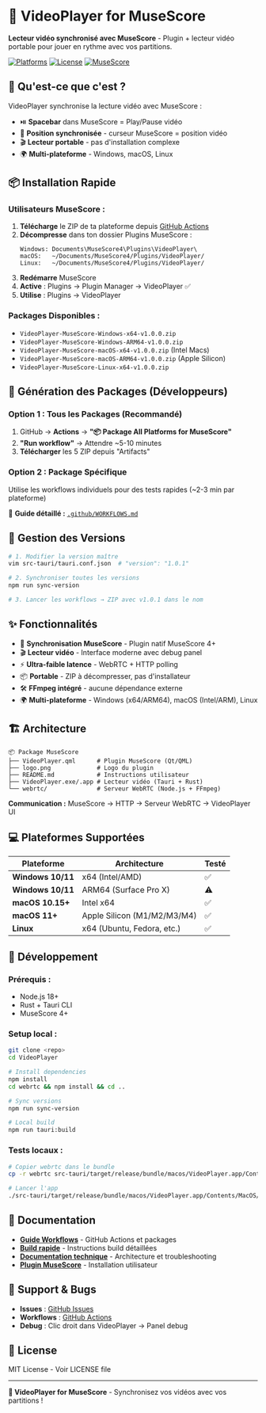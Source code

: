 # 🎵 VideoPlayer for MuseScore

**Lecteur vidéo synchronisé avec MuseScore** - Plugin + lecteur vidéo portable pour jouer en rythme avec vos partitions.

[![Platforms](https://img.shields.io/badge/Platforms-Windows%20%7C%20macOS%20%7C%20Linux-blue)](#-supported-platforms)
[![License](https://img.shields.io/badge/License-MIT-green)](#)
[![MuseScore](https://img.shields.io/badge/MuseScore-4%2B-orange)](#)

## 🎯 Qu'est-ce que c'est ?

VideoPlayer synchronise la lecture vidéo avec MuseScore :
- ⏯️ **Spacebar** dans MuseScore = Play/Pause vidéo
- 🎵 **Position synchronisée** - curseur MuseScore = position vidéo  
- 🎬 **Lecteur portable** - pas d'installation complexe
- 🌍 **Multi-plateforme** - Windows, macOS, Linux

## 📦 Installation Rapide

### **Utilisateurs MuseScore :**

1. **Télécharge** le ZIP de ta plateforme depuis [GitHub Actions](../../actions)
2. **Décompresse** dans ton dossier Plugins MuseScore :
   ```
   Windows: Documents\MuseScore4\Plugins\VideoPlayer\
   macOS:   ~/Documents/MuseScore4/Plugins/VideoPlayer/
   Linux:   ~/Documents/MuseScore4/Plugins/VideoPlayer/
   ```
3. **Redémarre** MuseScore
4. **Active** : Plugins → Plugin Manager → VideoPlayer ✅
5. **Utilise** : Plugins → VideoPlayer

### **Packages Disponibles :**
- `VideoPlayer-MuseScore-Windows-x64-v1.0.0.zip`
- `VideoPlayer-MuseScore-Windows-ARM64-v1.0.0.zip`  
- `VideoPlayer-MuseScore-macOS-x64-v1.0.0.zip` (Intel Macs)
- `VideoPlayer-MuseScore-macOS-ARM64-v1.0.0.zip` (Apple Silicon)
- `VideoPlayer-MuseScore-Linux-x64-v1.0.0.zip`

## 🚀 Génération des Packages (Développeurs)

### **Option 1 : Tous les Packages (Recommandé)**
1. GitHub → **Actions** → **"📦 Package All Platforms for MuseScore"**
2. **"Run workflow"** → Attendre ~5-10 minutes
3. **Télécharger** les 5 ZIP depuis "Artifacts"

### **Option 2 : Package Spécifique**
Utilise les workflows individuels pour des tests rapides (~2-3 min par plateforme)

📖 **Guide détaillé :** [`.github/WORKFLOWS.md`](.github/WORKFLOWS.md)

## 🔄 Gestion des Versions

```bash
# 1. Modifier la version maître
vim src-tauri/tauri.conf.json  # "version": "1.0.1"

# 2. Synchroniser toutes les versions
npm run sync-version

# 3. Lancer les workflows → ZIP avec v1.0.1 dans le nom
```

## ✨ Fonctionnalités

- 🎵 **Synchronisation MuseScore** - Plugin natif MuseScore 4+
- 🎬 **Lecteur vidéo** - Interface moderne avec debug panel  
- ⚡ **Ultra-faible latence** - WebRTC + HTTP polling
- 📦 **Portable** - ZIP à décompresser, pas d'installateur
- 🛠️ **FFmpeg intégré** - aucune dépendance externe
- 🌍 **Multi-plateforme** - Windows (x64/ARM64), macOS (Intel/ARM), Linux

## 🏗️ Architecture

```
📦 Package MuseScore
├── VideoPlayer.qml      # Plugin MuseScore (Qt/QML)
├── logo.png             # Logo du plugin
├── README.md            # Instructions utilisateur
├── VideoPlayer.exe/.app # Lecteur vidéo (Tauri + Rust)
└── webrtc/              # Serveur WebRTC (Node.js + FFmpeg)
```

**Communication :** MuseScore → HTTP → Serveur WebRTC → VideoPlayer UI

## 💻 Plateformes Supportées

| Plateforme | Architecture | Testé |
|-----------|-------------|-------|
| **Windows 10/11** | x64 (Intel/AMD) | ✅ |
| **Windows 10/11** | ARM64 (Surface Pro X) | ⚠️ |  
| **macOS 10.15+** | Intel x64 | ✅ |
| **macOS 11+** | Apple Silicon (M1/M2/M3/M4) | ✅ |
| **Linux** | x64 (Ubuntu, Fedora, etc.) | ✅ |

## 🔧 Développement

### **Prérequis :**
- Node.js 18+
- Rust + Tauri CLI
- MuseScore 4+

### **Setup local :**
```bash
git clone <repo>
cd VideoPlayer

# Install dependencies  
npm install
cd webrtc && npm install && cd ..

# Sync versions
npm run sync-version

# Local build
npm run tauri:build
```

### **Tests locaux :**
```bash
# Copier webrtc dans le bundle
cp -r webrtc src-tauri/target/release/bundle/macos/VideoPlayer.app/Contents/Resources/

# Lancer l'app
./src-tauri/target/release/bundle/macos/VideoPlayer.app/Contents/MacOS/VideoPlayer
```

## 📖 Documentation

- **[Guide Workflows](.github/WORKFLOWS.md)** - GitHub Actions et packages
- **[Build rapide](.github/QUICK-BUILD.md)** - Instructions build détaillées  
- **[Documentation technique](.github/BUILD.md)** - Architecture et troubleshooting
- **[Plugin MuseScore](musescore-plugin/README.md)** - Installation utilisateur

## 🐛 Support & Bugs

- **Issues** : [GitHub Issues](../../issues)
- **Workflows** : [GitHub Actions](../../actions) 
- **Debug** : Clic droit dans VideoPlayer → Panel debug

## 📝 License

MIT License - Voir LICENSE file

---

**🎵 VideoPlayer for MuseScore** - Synchronisez vos vidéos avec vos partitions !